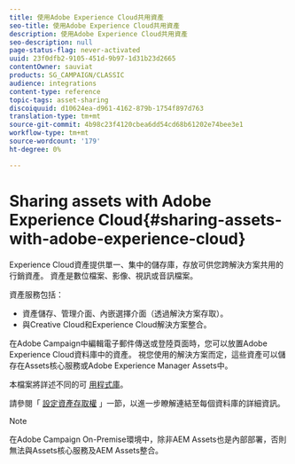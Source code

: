 ```yaml
---
title: 使用Adobe Experience Cloud共用資產
seo-title: 使用Adobe Experience Cloud共用資產
description: 使用Adobe Experience Cloud共用資產
seo-description: null
page-status-flag: never-activated
uuid: 23f0dfb2-9105-451d-9b97-1d31b23d2665
contentOwner: sauviat
products: SG_CAMPAIGN/CLASSIC
audience: integrations
content-type: reference
topic-tags: asset-sharing
discoiquuid: d10624ea-d961-4162-879b-1754f897d763
translation-type: tm+mt
source-git-commit: 4b98c23f4120cbea6dd54cd68b61202e74bee3e1
workflow-type: tm+mt
source-wordcount: '179'
ht-degree: 0%

---
```



# Sharing assets with Adobe Experience Cloud{#sharing-assets-with-adobe-experience-cloud}

Experience Cloud資產提供單一、集中的儲存庫，存放可供您跨解決方案共用的行銷資產。 資產是數位檔案、影像、視訊或音訊檔案。

資產服務包括：

* 資產儲存、管理介面、內嵌選擇介面（透過解決方案存取）。
* 與Creative Cloud和Experience Cloud解決方案整合。

在Adobe Campaign中編輯電子郵件傳送或登陸頁面時，您可以放置Adobe Experience Cloud資料庫中的資產。 視您使用的解決方案而定，這些資產可以儲存在Assets核心服務或Adobe Experience Manager Assets中。

本檔案將詳述不同的可 [用程式庫](https://docs.adobe.com/content/help/en/core-services/interface/assets/experience-cloud-assets.html)。

請參閱「 [設定資產存取權](../../integrations/using/configuring-access-to-assets.md) 」一節，以進一步瞭解連結至每個資料庫的詳細資訊。

>[!NOTE]
>
>在Adobe Campaign On-Premise環境中，除非AEM Assets也是內部部署，否則無法與Assets核心服務及AEM Assets整合。

